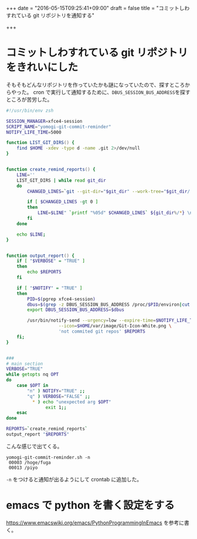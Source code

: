 +++
date = "2016-05-15T09:25:41+09:00"
draft = false
title = "コミットしわすれている git リポジトリを通知する"

+++

# コミットしわすれている git リポジトリをきれいにした #
そもそもどんなリポジトリを作っていたかも謎になっていたので、探すところからやった。
cron で実行して通知するために、`DBUS_SESSION_BUS_ADDRESS`を探すところが苦労した。

``` zsh
#!/usr/bin/env zsh

SESSION_MANAGER=xfce4-session
SCRIPT_NAME="yomogi-git-commit-reminder"
NOTIFY_LIFE_TIME=5000

function LIST_GIT_DIRS() {
    find $HOME -xdev -type d -name .git 2>/dev/null
}


function create_remind_reports() {
    LINE=''
    LIST_GIT_DIRS | while read git_dir
    do
        CHANGED_LINES=`git --git-dir="$git_dir" --work-tree="$git_dir/.." status --porcelain | wc -l`

        if [ $CHANGED_LINES -gt 0 ]
        then
            LINE=$LINE" `printf "%05d" $CHANGED_LINES` ${git_dir%/*} \n"
        fi
    done

    echo $LINE;
}


function output_report() {
    if [ "$VERBOSE" = "TRUE" ]
    then
        echo $REPORTS
    fi

    if [ "$NOTIFY" = "TRUE" ]
    then
        PID=$(pgrep xfce4-session)
        dbus=$(grep -z DBUS_SESSION_BUS_ADDRESS /proc/$PID/environ|cut -d= -f2-)
        export DBUS_SESSION_BUS_ADDRESS=$dbus

        /usr/bin/notify-send --urgency=low --expire-time=$NOTIFY_LIFE_TIME --category=git \
                    --icon=$HOME/var/image/Git-Icon-White.png \
                    'not commited git repos' $REPORTS
    fi;
}


###
# main section
VERBOSE="TRUE"
while getopts nq OPT
do
    case $OPT in
        "n" ) NOTIFY="TRUE" ;;
        "q" ) VERBOSE="FALSE" ;;
          * ) echo "unexpected arg $OPT"
               exit 1;;
    esac
done

REPORTS=`create_remind_reports`
output_report "$REPORTS"
```

こんな感じで出てくる。
```
yomogi-git-commit-reminder.sh -n
 00003 /hoge/fuga
 00013 /piyo
```

`-n` をつけると通知が出るようにして crontab に追加した。

# emacs で python を書く設定をする #

https://www.emacswiki.org/emacs/PythonProgrammingInEmacs を参考に書く。
